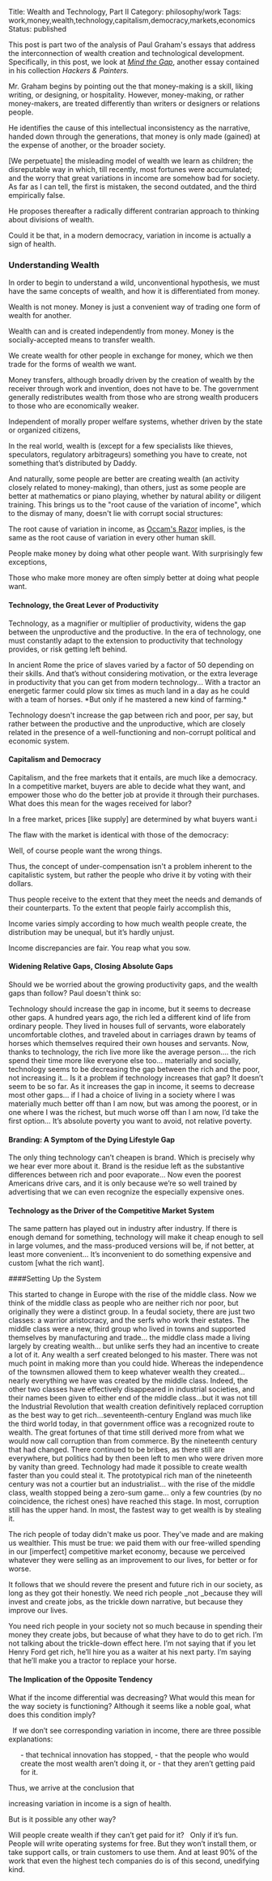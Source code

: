 Title: Wealth and Technology, Part II
Category: philosophy/work
Tags: work,money,wealth,technology,capitalism,democracy,markets,economics
Status: published

This post is part two of the analysis of Paul Graham's essays that address the interconnection of wealth creation and technological development. Specifically, in this post, we look at _[Mind the Gap](www.paulgraham.com/gap.html)_, another essay contained in his collection _Hackers & Painters._

Mr. Graham begins by pointing out the that money-making is a skill, liking writing, or designing, or hospitality. However, money-making, or rather money-makers, are treated differently than writers or designers or relations people.

He identifies the cause of this intellectual inconsistency as the narrative, handed down through the generations, that money is only made (gained) at the expense of another, or the broader society.

<div class="quote">
        [We perpetuate] the misleading model of wealth we learn as children; the disreputable way in which, till recently, most fortunes were accumulated; and the worry that great variations in income are somehow bad for society. As far as I can tell, the first is mistaken, the second outdated, and the third empirically false.
</div>

He proposes thereafter a radically different contrarian approach to thinking about divisions of wealth.

<div class="quote">
        Could it be that, in a modern democracy, variation in income is actually a sign of health.
</div>

### Understanding Wealth

In order to begin to understand a wild, unconventional hypothesis, we must have the same concepts of wealth, and how it is differentiated from money.
<div class="quote">
        Wealth is not money. Money is just a convenient way of trading one form of wealth for another.
</div>

Wealth can and is created independently from money. Money is the socially-accepted means to transfer wealth.

<div class="quote">
        We create wealth for other people in exchange for money, which we then trade for the forms of wealth we want.
</div>

Money transfers, although broadly driven by the creation of wealth by the receiver through work and invention, does not have to be. The government generally redistributes wealth from those who are strong wealth producers to those who are economically weaker.

Independent of morally proper welfare systems, whether driven by the state or organized citizens,

<div class="quote">
        In the real world, wealth is (except for a few specialists like thieves, speculators, regulatory arbitrageurs) something you have to create, not something that’s distributed by Daddy.
</div>

And naturally, some people are better are creating wealth (an activity closely related to money-making), than others, just as some people are better at mathematics or piano playing, whether by natural ability or diligent training. This brings us to the "root cause of the variation of income", which to the dismay of many, doesn't lie with corrupt social structures:

<div class="quote">
        The root cause of variation in income, as <a href="https://simple.wikipedia.org/wiki/Occam%27s_razor">Occam's Razor</a> implies, is the same as the root cause of variation in every other human skill.
</div>

People make money by doing what other people want. With surprisingly few exceptions,

<div class="quote">
        Those who make more money are often simply better at doing what people want.
</div>

#### Technology, the Great Lever of Productivity

Technology, as a magnifier or multiplier of productivity, widens the gap between the unproductive and the productive. In the era of technology, one must constantly adapt to the extension to productivity that technology provides, or risk getting left behind.

<div class="quote">
        In ancient Rome the price of slaves varied by a factor of 50 depending on their skills. And that’s without considering motivation, or the extra leverage in productivity that you can get from modern technology... With a tractor an energetic farmer could plow six times as much land in a day as he could with a team of horses. *But only if he mastered a new kind of farming.*
</div>

Technology doesn't increase the gap between rich and poor, per say, but rather between the productive and the unproductive, which are closely related in the presence of a well-functioning and non-corrupt political and economic system.

#### Capitalism and Democracy

Capitalism, and the free markets that it entails, are much like a democracy. In a competitive market, buyers are able to decide what they want, and empower those who do the better job at provide it through their purchases. What does this mean for the wages received for labor?

<div class="quote">
        In a free market, prices [like supply] are determined by what buyers want.i
</div>

The flaw with the market is identical with those of the democracy:

<div class="quote">
        Well, of course people want the wrong things.
</div>

Thus, the concept of under-compensation isn't a problem inherent to the capitalistic system, but rather the people who drive it by voting with their dollars.

Thus people receive to the extent that they meet the needs and demands of their counterparts. To the extent that people fairly accomplish this,

<div class="quote">
        Income varies simply according to how much wealth people create, the distribution may be unequal, but it’s hardly unjust.
</div>

Income discrepancies are fair. You reap what you sow.

#### Widening Relative Gaps, Closing Absolute Gaps

Should we be worried about the growing productivity gaps, and the wealth gaps than follow? Paul doesn't think so:

<div class="quote">
        Technology should increase the gap in income, but it seems to decrease other gaps. A hundred years ago, the rich led a different kind of life from ordinary people. They lived in houses full of servants, wore elaborately uncomfortable clothes, and traveled about in carriages drawn by teams of horses which themselves required their own houses and servants. Now, thanks to technology, the rich live more like the average person....
        the rich spend their time more like everyone else too... materially and socially, technology seems to be decreasing the gap between the rich and the poor, not increasing it… Is it a problem if technology increases that gap? It doesn’t seem to be so far. As it increases the gap in income, it seems to decrease most other gaps... if I had a choice of living in a society where I was materially much better off than I am now, but was among the poorest, or in one where I was the richest, but much worse off than I am now, I’d take the first option… It’s absolute poverty you want to avoid, not relative poverty.
</div>

#### Branding: A Symptom of the Dying Lifestyle Gap

<div class="quote">
        The only thing technology can’t cheapen is brand. Which is precisely why we hear ever more about it. Brand is the residue left as the substantive differences between rich and poor evaporate… Now even the poorest Americans drive cars, and it is only because we’re so well trained by advertising that we can even recognize the especially expensive ones.
</div>

#### Technology as the Driver of the Competitive Market System

<div class="quote">
        The same pattern has played out in industry after industry. If there is enough demand for something, technology will make it cheap enough to sell in large volumes, and the mass-produced versions will be, if not better, at least more convenient… It’s inconvenient to do something expensive and custom [what the rich want].
</div>

####Setting Up the System
<div class="quote">
        This started to change in Europe with the rise of the middle class. Now we think of the middle class as people who are neither rich nor poor, but originally they were a distinct group. In a feudal society, there are just two classes: a warrior aristocracy, and the serfs who work their estates. The middle class were a new, third group who lived in towns and supported themselves by manufacturing and trade... the middle class made a living largely by creating wealth... but unlike serfs they had an incentive to create a lot of it. Any wealth a serf created belonged to his master. There was not much point in making more than you could hide. Whereas the independence of the townsmen allowed them to keep whatever wealth they created... nearly everything we have was created by the middle class. Indeed, the other two classes have effectively disappeared in industrial societies, and their names been given to either end of the middle class...but it was not till the Industrial Revolution that wealth creation definitively replaced corruption as the best way to get rich...seventeenth-century England was much like the third world today, in that government office was a recognized route to wealth. The great fortunes of that time still derived more from what we would now call corruption than from commerce. By the nineteenth century that had changed. There continued to be bribes, as there still are everywhere, but politics had by then been left to men who were driven more by vanity than greed. Technology had made it possible to create wealth faster than you could steal it. The prototypical rich man of the nineteenth century was not a courtier but an industrialist... with the rise of the middle class, wealth stopped being a zero-sum game... only a few countries (by no coincidence, the richest ones) have reached this stage. In most, corruption still has the upper hand. In most, the fastest way to get wealth is by stealing it.
</div>

The rich people of today didn't make us poor. They've made and are making us wealthier. This must be true: we paid them with our free-willed spending in our [imperfect] competitive market economy, because we perceived whatever they were selling as an improvement to our lives, for better or for worse.

It follows that we should revere the present and future rich in our society, as long as they got their honestly. We need rich people _not _because they will invest and create jobs, as the trickle down narrative, but because they improve our lives.

<div class="quote">
        You need rich people in your society not so much because in spending their money they create jobs, but because of what they have to do to get rich. I’m not talking about the trickle-down effect here. I’m not saying that if you let Henry Ford get rich, he’ll hire you as a waiter at his next party. I’m saying that he’ll make you a tractor to replace your horse.
</div>

#### The Implication of the Opposite Tendency

What if the income differential was decreasing? What would this mean for the way society is functioning? Although it seems like a noble goal, what does this condition imply?

<div class="quote"> 
        If we don’t see corresponding variation in income, there are three possible explanations:
        <ol>
	- that technical innovation has stopped,
	- that the people who would create the most wealth aren’t doing it, or
	- that they aren’t getting paid for it.
        </ol>
</div>

Thus, we arrive at the conclusion that
<div class="quote">
        increasing variation in income is a sign of health.
</div>

But is it possible any other way?

<div class="quote">
        Will people create wealth if they can’t get paid for it?
        &nbsp;
        Only if it’s fun.
        &nbsp;
        People will write operating systems for free. But they won’t install them, or take support calls, or train customers to use them. And at least 90% of the work that even the highest tech companies do is of this second, unedifying kind.
</div>

